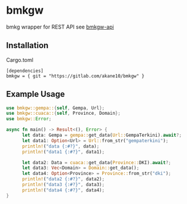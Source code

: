 # bmkgw

bmkg wrapper
for REST API see [bmkgw-api](https://gitlab.com/akane10/bmkgw-api)

## Installation

Cargo.toml

```
[dependencies]
bmkgw = { git = "https://gitlab.com/akane10/bmkgw" }
```

## Example Usage

```rust
use bmkgw::gempa::{self, Gempa, Url};
use bmkgw::cuaca::{self, Province, Domain};
use bmkgw::Error;

async fn main() -> Result<(), Error> {
      let data: Gempa = gempa::get_data(Url::GempaTerkini).await?;
      let data1: Option<Url> = Url::from_str("gempaterkini");
      println!("data {:#?}", data);
      println!("data1 {:#?}", data1);

      let data2: Data = cuaca::get_data(Province::DKI).await?;
      let data3: Vec<Domain> = Domain::get_data();
      let data4: Option<Province> = Province::from_str("dki");
      println!("data2 {:#?}", data2);
      println!("data3 {:#?}", data3);
      println!("data4 {:#?}", data4);
}
```
